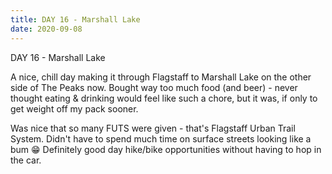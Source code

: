 ```yaml
---
title: DAY 16 - Marshall Lake
date: 2020-09-08
---
```

DAY 16 - Marshall Lake

A nice, chill day making it through Flagstaff to Marshall Lake on the other side of The Peaks now. Bought way too much food (and beer) - never thought eating & drinking would feel like such a chore, but it was, if only to get weight off my pack sooner.

Was nice that so many FUTS were given - that's Flagstaff Urban Trail System. Didn't have to spend much time on surface streets looking like a bum 😁 Definitely good day hike/bike opportunities without having to hop in the car.
